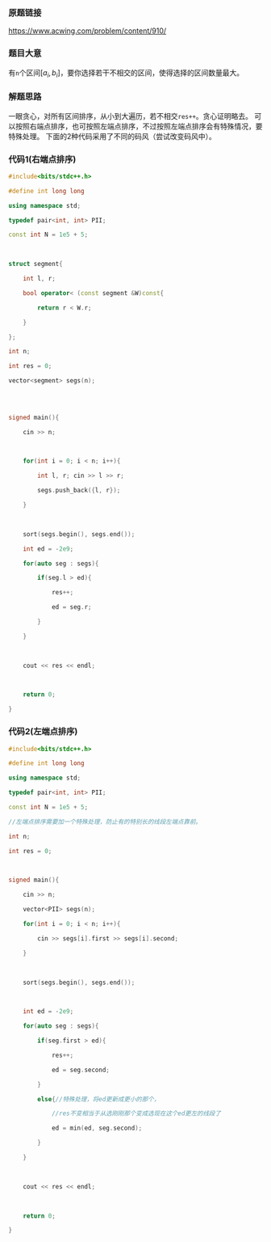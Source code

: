 ### 原题链接
https://www.acwing.com/problem/content/910/
### 题目大意
有`n`个区间$[a_i, b_i]$，要你选择若干不相交的区间，使得选择的区间数量最大。
### 解题思路
一眼贪心，对所有区间排序，从小到大遍历，若不相交`res++`。贪心证明略去。
可以按照右端点排序，也可按照左端点排序，不过按照左端点排序会有特殊情况，要特殊处理。
下面的2种代码采用了不同的码风（尝试改变码风中）。
### 代码1(右端点排序)
```cpp
#include<bits/stdc++.h>

#define int long long

using namespace std;

typedef pair<int, int> PII;

const int N = 1e5 + 5;

  

struct segment{

    int l, r;

    bool operator< (const segment &W)const{

        return r < W.r;

    }

};

int n;

int res = 0;

vector<segment> segs(n);

  
  

signed main(){

    cin >> n;

  

    for(int i = 0; i < n; i++){

        int l, r; cin >> l >> r;

        segs.push_back({l, r});

    }

  

    sort(segs.begin(), segs.end());

    int ed = -2e9;

    for(auto seg : segs){

        if(seg.l > ed){

            res++;

            ed = seg.r;

        }

    }

  

    cout << res << endl;

  

    return 0;

}
```

### 代码2(左端点排序)
```cpp
#include<bits/stdc++.h>

#define int long long

using namespace std;

typedef pair<int, int> PII;

const int N = 1e5 + 5;

//左端点排序需要加一个特殊处理，防止有的特别长的线段左端点靠前。

int n;

int res = 0;

  

signed main(){

    cin >> n;

    vector<PII> segs(n);

    for(int i = 0; i < n; i++){

        cin >> segs[i].first >> segs[i].second;

    }

  

    sort(segs.begin(), segs.end());

  

    int ed = -2e9;

    for(auto seg : segs){

        if(seg.first > ed){

            res++;

            ed = seg.second;

        }

        else{//特殊处理，将ed更新成更小的那个，

            //res不变相当于从选刚刚那个变成选现在这个ed更左的线段了

            ed = min(ed, seg.second);

        }

    }

  

    cout << res << endl;

  

    return 0;

}
```
